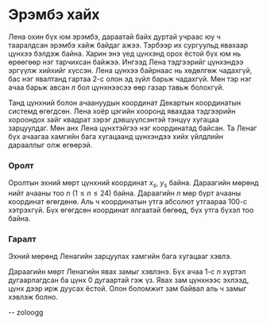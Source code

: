 Эрэмбэ хайх
===========
Лена охин бүх юм эрэмбэ, дараатай байх дуртай учраас юу ч тааралдсан эрэмбэ хайж
байдаг ажээ. Тэрбээр их сургуульд явахаар цүнхээ бэлдэж байна. Харин энэ үед
цүнхэнд орох ёстой бүх юм нь өрөөгөөр нэг тарчихсан байжээ. Ингээд Лена
тэдгээрийг цүнхэндээ эргүүлж хийхийг хүссэн. Лена цүнхээ байрнаас нь хөдөлгөж
чадахгүй, бас нэг явалтанд гартаа 2-с олон эд зүйл барьж чадахгүй. Мөн тэр нэг
ачаа барьж авсан л бол цүнхнээсээ өөр газар тавьж болохгүй.

Танд цүнхний болон ачаануудын координат Декартын координатын системд өгөгдсөн.
Лена хоёр цэгийн хооронд явахдаа тэдгээрийн хороондох зайг квадрат зэрэг
дэвшүүлсэнтэй тэнцүү хугацаа зарцуулдаг. Мөн анх Лена цүнхтэйгээ нэг координатад
байсан. Та Ленаг бүх ачаагаа хамгийн бага хугацаанд цүнхэндээ хийх үйлдлийн
дарааллыг олж өгөөрэй.


### Оролт
Оролтын эхний мөрт цүнхний координат $x_s$, $y_s$ байна. Дараагийн мөрөнд нийт
ачааны тоо $n$ ($1 ≤ n ≤ 24$) байна. Дараагийн $n$ мөр бүрт ачааны координат
өгөгдөнө. Аль ч координатын утга абсолют утгаараа $100$-с хэтрэхгүй. Бүх
өгөгдсөн координат ялгаатай бөгөөд, бүх утга бүхэл тоо байна.


### Гаралт
Эхний мөрөнд Ленагийн зарцуулах хамгийн бага хугацааг хэвлэ.

Дараагийн мөрт Ленагийн явах замыг хэвлэнэ. Бүх ачаа $1$-с $n$ хүртэл
дугаарлагдсан ба цүнх $0$ дугаартай гэж үз. Явах зам цүнхнээс эхлээд, цүнх дээр
ирж дуусах ёстой. Олон боломжит зам байвал аль ч замыг хэвлэж болно.

-- zoloogg
